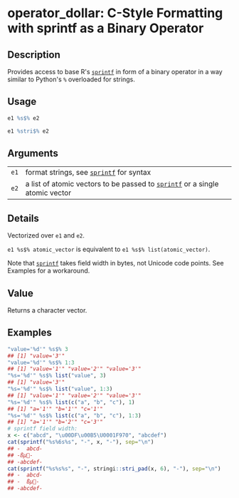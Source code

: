 # operator\_dollar: C-Style Formatting with sprintf as a Binary Operator

## Description

Provides access to base R\'s [`sprintf`](https://stat.ethz.ch/R-manual/R-patched/library/base/html/sprintf.html) in form of a binary operator in a way similar to Python\'s `%` overloaded for strings.

## Usage

```r
e1 %s$% e2

e1 %stri$% e2
```

## Arguments

|      |                                                                                                                                                        |
|------|--------------------------------------------------------------------------------------------------------------------------------------------------------|
| `e1` | format strings, see [`sprintf`](https://stat.ethz.ch/R-manual/R-patched/library/base/html/sprintf.html) for syntax                                     |
| `e2` | a list of atomic vectors to be passed to [`sprintf`](https://stat.ethz.ch/R-manual/R-patched/library/base/html/sprintf.html) or a single atomic vector |

## Details

Vectorized over `e1` and `e2`.

`e1 %s$% atomic_vector` is equivalent to `e1 %s$% list(atomic_vector)`.

Note that [`sprintf`](https://stat.ethz.ch/R-manual/R-patched/library/base/html/sprintf.html) takes field width in bytes, not Unicode code points. See Examples for a workaround.

## Value

Returns a character vector.

## Examples




```r
"value='%d'" %s$% 3
## [1] "value='3'"
"value='%d'" %s$% 1:3
## [1] "value='1'" "value='2'" "value='3'"
"%s='%d'" %s$% list("value", 3)
## [1] "value='3'"
"%s='%d'" %s$% list("value", 1:3)
## [1] "value='1'" "value='2'" "value='3'"
"%s='%d'" %s$% list(c("a", "b", "c"), 1)
## [1] "a='1'" "b='1'" "c='1'"
"%s='%d'" %s$% list(c("a", "b", "c"), 1:3)
## [1] "a='1'" "b='2'" "c='3'"
# sprintf field width:
x <- c("abcd", "\u00DF\u00B5\U0001F970", "abcdef")
cat(sprintf("%s%6s%s", "-", x, "-"), sep="\n")
## -  abcd-
## -ßµ🥰-
## -abcdef-
cat(sprintf("%s%s%s", "-", stringi::stri_pad(x, 6), "-"), sep="\n")
## -  abcd-
## -  ßµ🥰-
## -abcdef-
```
